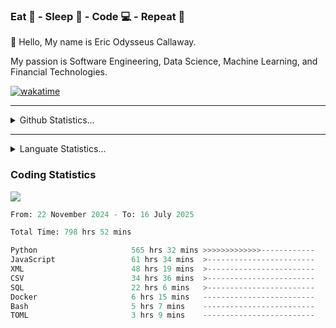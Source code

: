 <h3>Eat 🍴 - Sleep 🛌 - Code 💻 - Repeat 🔁</h3>

👋 Hello, My name is Eric Odysseus Callaway.

My passion is Software Engineering, Data Science, Machine Learning, and Financial Technologies.

[![wakatime](https://wakatime.com/badge/user/6717695f-6a13-47e3-aa16-c813e12c0985.svg)](https://wakatime.com/@6717695f-6a13-47e3-aa16-c813e12c0985)
<hr>
<details>
  <summary>
    Github Statistics...
  </summary>
    <p align="center">
      <img src="https://github-readme-stats.vercel.app/api?username=EricCallaway&show_icons=true"/>
    </p>
</details>
</hr>

<hr>
<details>
  <summary>
    Languate Statistics...
  </summary>
    <p align="center">
      <img src="https://wakatime.com/share/@Odysseus/6fc7c863-6fba-4e57-a6af-ed1f2fa8d560.svg"/>
    </p>
</details>
</hr>


<h3>Coding Statistics</h3>
<img src="https://wakatime.com/share/@Odysseus/5e02c832-9cc5-49a3-8f4c-bd2647d78fca.svg"/>
<!--START_SECTION:waka-->

```python
From: 22 November 2024 - To: 16 July 2025

Total Time: 798 hrs 52 mins

Python                     565 hrs 32 mins >>>>>>>>>>>>>------------   53.74 %
JavaScript                 61 hrs 34 mins  >------------------------   05.85 %
XML                        48 hrs 19 mins  >------------------------   04.59 %
CSV                        34 hrs 36 mins  >------------------------   03.29 %
SQL                        22 hrs 6 mins   >------------------------   02.10 %
Docker                     6 hrs 15 mins   -------------------------   00.59 %
Bash                       5 hrs 7 mins    -------------------------   00.49 %
TOML                       3 hrs 9 mins    -------------------------   00.30 %
```

<!--END_SECTION:waka-->
